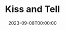 ---
title: Kiss and Tell
date: 2023-09-08T00:00:00
opening_date: 1944-10-20
closing_date: 1944-10-27
layout: productions
program:
Theatre: Theatre Jacksonville
Venue: Little Theatre
cast:
- Bill Franklin: Mark Bartlett
- Corliss Archer: Boots Royall
- Dexter Franklin: Edward Glenn
- Dorothy Pringle: Eusebia Logue
- Harry Archer: Arthur Gutman
- Janet Archer: Molly Carewe
- Louise: Rose Marie Schosser
- Lt. Lenny Archer: Brad Crandall, Jr.
- Mary Franklin: Louise Tennant, Sr.
- Mildred Pringle: Patricia Sheldon
- Moronica: Pud
- Mr. Willard: Harold R. Johnson
- Private Earhart: Robert Dreher
- Raymond Pringle: Perry Odom
- Robert Pringle: Lloyd T. Boortz
- Uncle George: William Schosser
crew:
- Box Office:
  - A.V. Lopez
  - Raymond C. Winstead
  - Brilla Snead
  - Elizabeth Hulett
- Crew:
  - Ann Knight
  - Elmo Lehman
  - Ensign Bruce Nyland
  - Irma Jean Manning
  - John Diamond
  - Louise Tennent
  - Molly Austin
  - Mr. T.H. Tennent
- Crew Manager: Don Sheldon
- Director: Marcella Cisney
- Make-up: Irma Stockwell
- Music: Irma Jean Manning
- Posters: Patty Poock
- Program Advertising: William Schosser
- Properties:
  - Lois Davidson
  - Soula Smith
- Stage Manager: Eusebia Logue
- Staging Chairman: George Henning
- Technical Director: Henry Kurth
- Wardrobe:
  - Dorothy Duggan
  - Louise Tennant
orchestra:
---